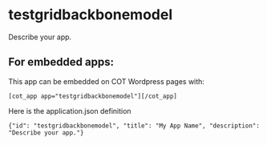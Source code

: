 testgridbackbonemodel
===========
Describe your app.

For embedded apps:
------------------
This app can be embedded on COT Wordpress pages with:

`[cot_app app="testgridbackbonemodel"][/cot_app]`

Here is the application.json definition

`{"id": "testgridbackbonemodel", "title": "My App Name", "description": "Describe your app."}`
